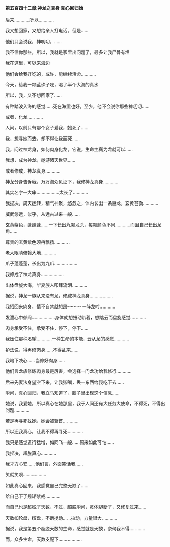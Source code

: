 #### 第五百四十二章 神龙之真身 真心回归始

后来…………所以…………

我又想回家，又想给亲人打电话，但是……

他们只会说我，神叨叨，……

我不信你那些，所以，我就是家里出问题了，最多让我尸骨有埋

我在这里，可以来海边

他们会给我好吃的，或许，能继续活命…………

今天，给我一颗蓝珠子吃，喝了半个大海的真水

所以，我，又不想回家了……

有种踏波入海的感觉……死在海里也好，至少，他不会说你那些神叨叨……

或者，化龙…………

人间，以前只有那个女子爱我，她死了……

我，想寻她而去，却不得让我而死……

我，问过神龙身，如何肉身化龙，它说，生命主真为龙就可以……

我想，成为神龙，遨游诸天世界……

或者修成，神龙真身…………


神龙分身告诉我，万万海众见证下，我修神龙真身…………

其实名字一大串………………太长了…………

我捏决，周天运转，精气神聚，悠忽之，体内长出一条巨龙，玄黄苍劲…………

威武悠远，似乎，从远古过来一般……

玄黄紫色，蓬蓬蓬……一下长出九颗龙头，每颗颜色不同…………而且自己长出龙角……

尊贵的玄黄紫色须冉飘扬…………

老大眼睛俯翰大地…………


爪子蓬蓬蓬，长出为九爪………………

我修成了神龙真身………………

出体盘旋大海，华夏族人叩拜流泪…………

据说，神龙一族从来没有龙，修成神龙真身………………

我招回来肉身，情不自禁就想昂～～～
一阵龙吟…………

发泄心中郁闷………………身体就想扭动趴着，想踏云而盘旋感觉…………

肉身承受不住，承受不住，停下，停下……

我压住那种渴望…………一种生命的本能，云从龙的感觉…………

护法说，得再修肉身……不得乱来……

我暗下决心……当修好肉身……

他们言龙族修炼肉身最是厉害，会选择一门龙功给我修行…………

后来先妻法身望空下来，让我张嘴，丢一东西给我吃下去……

瞬间，真心回归，我立马知道了，脑子里出现这个信息……


她说，我爱她，所以真心在她那里，我于人间还有大任务大使命，不得死，不得出问题…………

若是再寻死找她，她会被斩首…………

所以还我真心，让我不得再寻死…………

我只是感觉道行猛增，如同飞一般……原来如此可怕……

我捏决，超脱真心…………


我才方心安……他们言，外面笑话我……

笑就笑呗………………


如此真心回来，我感觉自己完整无缺了……

给自己下了规矩禁戒…………

而自己也是超脱了天数，不过，超脱瞬间，灵体腿断了，又修复过来……

天数如轮盘，绞盘，不断搅动……拉动，力量很大…………


据说，我是第五个超脱天数的生命，感觉就是天数，奈何我不得…………

而，众多生命，天数支配下………………